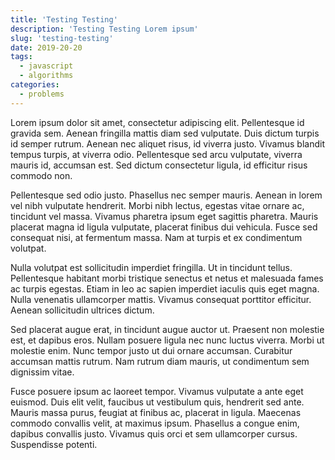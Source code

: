 ```yaml
---
title: 'Testing Testing'
description: 'Testing Testing Lorem ipsum'
slug: 'testing-testing'
date: 2019-20-20
tags:
  - javascript
  - algorithms
categories:
  - problems
---
```


Lorem ipsum dolor sit amet, consectetur adipiscing elit. Pellentesque id gravida sem. Aenean fringilla mattis diam sed vulputate. Duis dictum turpis id semper rutrum. Aenean nec aliquet risus, id viverra justo. Vivamus blandit tempus turpis, at viverra odio. Pellentesque sed arcu vulputate, viverra mauris id, accumsan est. Sed dictum consectetur ligula, id efficitur risus commodo non.

Pellentesque sed odio justo. Phasellus nec semper mauris. Aenean in lorem vel nibh vulputate hendrerit. Morbi nibh lectus, egestas vitae ornare ac, tincidunt vel massa. Vivamus pharetra ipsum eget sagittis pharetra. Mauris placerat magna id ligula vulputate, placerat finibus dui vehicula. Fusce sed consequat nisi, at fermentum massa. Nam at turpis et ex condimentum volutpat.

Nulla volutpat est sollicitudin imperdiet fringilla. Ut in tincidunt tellus. Pellentesque habitant morbi tristique senectus et netus et malesuada fames ac turpis egestas. Etiam in leo ac sapien imperdiet iaculis quis eget magna. Nulla venenatis ullamcorper mattis. Vivamus consequat porttitor efficitur. Aenean sollicitudin ultrices dictum.

Sed placerat augue erat, in tincidunt augue auctor ut. Praesent non molestie est, et dapibus eros. Nullam posuere ligula nec nunc luctus viverra. Morbi ut molestie enim. Nunc tempor justo ut dui ornare accumsan. Curabitur accumsan mattis rutrum. Nam rutrum diam mauris, ut condimentum sem dignissim vitae.

Fusce posuere ipsum ac laoreet tempor. Vivamus vulputate a ante eget euismod. Duis elit velit, faucibus ut vestibulum quis, hendrerit sed ante. Mauris massa purus, feugiat at finibus ac, placerat in ligula. Maecenas commodo convallis velit, at maximus ipsum. Phasellus a congue enim, dapibus convallis justo. Vivamus quis orci et sem ullamcorper cursus. Suspendisse potenti.
